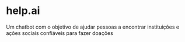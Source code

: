 # help.ai
Um chatbot com o objetivo de ajudar pessoas a encontrar instituições e ações sociais confiáveis para fazer doações
